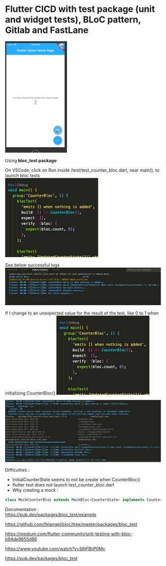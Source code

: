# Flutter CICD with test package (unit and widget tests), BLoC pattern, Gitlab and FastLane
![Counter App](/assets/CounterApp.png)<br/>

Using <strong>bloc_test package </strong><br/>

On VSCode, click on Run inside /test/test_counter_bloc.dart, near main(), to launch bloc tests<br/>
![Run Button](/assets/RunButton.png)<br/>

See below successful logs<br/>
![Logs In Case Of Success](/assets/LogsInCaseOfSuccess.png)<br/>


If I change to an unexpected value for the result of the test, like 0 to 1 when initializing CounterBloc()
![Run Button](/assets/TestError.png)<br/>


![Run Button](/assets/LogsInCaseOfError.png)<br/>


Difficulties :
- InitialCounterState seems to not be create when CounterBloc()
- flutter test does not launch test_counter_bloc.dart
- Why creating a mock :
```dart
class MockCounterBloc extends MockBloc<CounterState> implements CounterBloc {}
```

Documentation :<br/>
https://pub.dev/packages/bloc_test/example

https://github.com/felangel/bloc/tree/master/packages/bloc_test

https://medium.com/flutter-community/unit-testing-with-bloc-b94de9655d86

https://www.youtube.com/watch?v=S6jFBiiP0Mc

https://pub.dev/packages/bloc_test